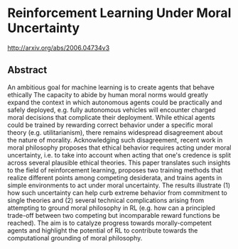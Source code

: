 # Reinforcement Learning Under Moral Uncertainty
http://arxiv.org/abs/2006.04734v3
## Abstract
An ambitious goal for machine learning is to create agents that behave ethically The capacity to abide by human moral norms would greatly expand the context in which autonomous agents could be practically and safely deployed, e.g. fully autonomous vehicles will encounter charged moral decisions that complicate their deployment. While ethical agents could be trained by rewarding correct behavior under a specific moral theory (e.g. utilitarianism), there remains widespread disagreement about the nature of morality. Acknowledging such disagreement, recent work in moral philosophy proposes that ethical behavior requires acting under moral uncertainty, i.e. to take into account when acting that one's credence is split across several plausible ethical theories. This paper translates such insights to the field of reinforcement learning, proposes two training methods that realize different points among competing desiderata, and trains agents in simple environments to act under moral uncertainty. The results illustrate (1) how such uncertainty can help curb extreme behavior from commitment to single theories and (2) several technical complications arising from attempting to ground moral philosophy in RL (e.g. how can a principled trade-off between two competing but incomparable reward functions be reached). The aim is to catalyze progress towards morally-competent agents and highlight the potential of RL to contribute towards the computational grounding of moral philosophy.